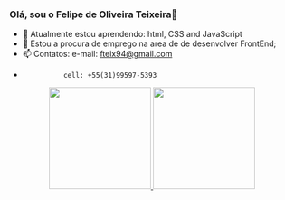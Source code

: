 ### Olá, sou o Felipe de Oliveira Teixeira👋

- 🌱 Atualmente estou aprendendo: html, CSS and JavaScript
- 👯 Estou a procura de emprego na area de de desenvolver FrontEnd;
- 📫 Contatos: e-mail: fteix94@gmail.com
-               cell: +55(31)99597-5393
<div align="center">
  <a href="https://github.com/Dralker/">
  <img height="180em" src="https://github-readme-stats.vercel.app/api?username=Dralker&show_icons=true&theme=dark&show_icons=true"/>
  <img height="180em" src="https://github-readme-stats.vercel.app/api/top-langs/?username=Dralker&layout=compact&langs_count=7&theme=dark"/>
    
